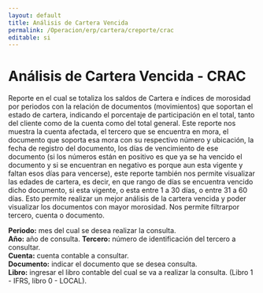 ```yaml
---
layout: default
title: Análisis de Cartera Vencida
permalink: /Operacion/erp/cartera/creporte/crac
editable: si
---
```


# Análisis de Cartera Vencida - CRAC

Reporte en el cual se totaliza los saldos de Cartera e índices de morosidad por periodos con la relación de documentos (movimientos) que soportan el estado de cartera, indicando el porcentaje de participación en el total, tanto del cliente como de la cuenta como del total general. Este reporte nos muestra la cuenta afectada, el tercero que se encuentra en mora, el documento que soporta esa mora con su respectivo número y ubicación, la fecha de registro del documento, los días de vencimiento de ese documento (si los números están en positivo es que ya se ha vencido el documento y si se encuentran en negativo es porque aun esta vigente y faltan esos días para vencerse), este reporte también nos permite visualizar las edades de cartera, es decir, en que rango de días se encuentra vencido dicho documento, si esta vigente, o esta entre 1 a 30 días, o entre 31 a 60 días. Esto permite realizar un mejor análisis de la cartera vencida y poder visualizar los documentos con mayor morosidad.  Nos permite filtrarpor tercero, cuenta o documento.





**Periodo:** mes del cual se desea realizar la consulta.  
**Año:** año de consulta.
**Tercero:** número de identificación del tercero a consultar.  
**Cuenta:** cuenta contable a consultar.  
**Documento:** indicar el documento que se desea consulta.  
**Libro:** ingresar el libro contable del cual se va a realizar la consulta. (Libro 1 - IFRS, libro 0 - LOCAL).  

